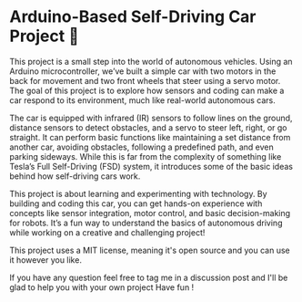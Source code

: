 
# Arduino-Based Self-Driving Car Project 🚗
This project is a small step into the world of autonomous vehicles. Using an Arduino microcontroller, we’ve built a simple car with two motors in the back for movement and two front wheels that steer using a servo motor. The goal of this project is to explore how sensors and coding can make a car respond to its environment, much like real-world autonomous cars.

The car is equipped with infrared (IR) sensors to follow lines on the ground, distance sensors to detect obstacles, and a servo to steer left, right, or go straight. It can perform basic functions like maintaining a set distance from another car, avoiding obstacles, following a predefined path, and even parking sideways. While this is far from the complexity of something like Tesla’s Full Self-Driving (FSD) system, it introduces some of the basic ideas behind how self-driving cars work.

This project is about learning and experimenting with technology. By building and coding this car, you can get hands-on experience with concepts like sensor integration, motor control, and basic decision-making for robots. It’s a fun way to understand the basics of autonomous driving while working on a creative and challenging project!

This project uses a MIT license, meaning it's open source and you can use it however you like.

If you have any question feel free to tag me in a discussion post and I'll be glad to help you with your own project
Have fun !








